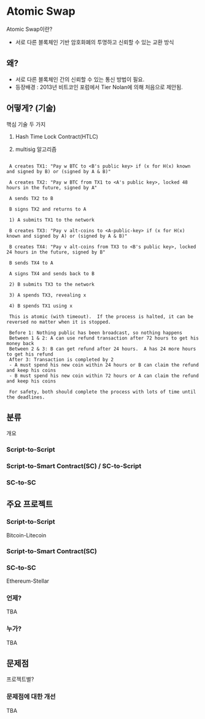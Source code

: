 # Atomic Swap
Atomic Swap이란? 
- 서로 다른 블록체인 기반 암호화폐의 투명하고 신뢰할 수 있는 교환 방식 
## 왜?
- 서로 다른 블록체인 간의 신뢰할 수 있는 통신 방법이 필요. 
- 등장배경 : 2013년 비트코인 포럼에서 Tier Nolan에 의해 처음으로 제안됨. 
## 어떻게? (기술)
핵심 기술 두 가지 
1. Hash Time Lock Contract(HTLC)

2. multisig
알고리즘 
``` A picks a random number x
 
 A creates TX1: "Pay w BTC to <B's public key> if (x for H(x) known and signed by B) or (signed by A & B)"
 
 A creates TX2: "Pay w BTC from TX1 to <A's public key>, locked 48 hours in the future, signed by A"
 
 A sends TX2 to B
 
 B signs TX2 and returns to A
 
 1) A submits TX1 to the network
 
 B creates TX3: "Pay v alt-coins to <A-public-key> if (x for H(x) known and signed by A) or (signed by A & B)"
 
 B creates TX4: "Pay v alt-coins from TX3 to <B's public key>, locked 24 hours in the future, signed by B"
 
 B sends TX4 to A
 
 A signs TX4 and sends back to B
 
 2) B submits TX3 to the network
 
 3) A spends TX3, revealing x
 
 4) B spends TX1 using x
 
 This is atomic (with timeout).  If the process is halted, it can be reversed no matter when it is stopped.
 
 Before 1: Nothing public has been broadcast, so nothing happens
 Between 1 & 2: A can use refund transaction after 72 hours to get his money back
 Between 2 & 3: B can get refund after 24 hours.  A has 24 more hours to get his refund
 After 3: Transaction is completed by 2
 - A must spend his new coin within 24 hours or B can claim the refund and keep his coins
 - B must spend his new coin within 72 hours or A can claim the refund and keep his coins
 
 For safety, both should complete the process with lots of time until the deadlines.
```
## 분류
개요 
### Script-to-Script

### Script-to-Smart Contract(SC) / SC-to-Script

### SC-to-SC


## 주요 프로젝트
### Script-to-Script
Bitcoin-Litecoin
### Script-to-Smart Contract(SC)

### SC-to-SC
Ethereum-Stellar 

### 언제?
TBA

### 누가?
TBA

## 문제점
프로젝트별?

### 문제점에 대한 개선
TBA
